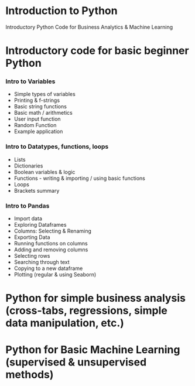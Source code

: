 # Introduction to Python
Introductory Python Code for Business Analytics &amp; Machine Learning

# Introductory code for basic beginner Python

### Intro to Variables

- Simple types of variables
- Printing & f-strings
- Basic string functions
- Basic math / arithmetics 
- User input function
- Random Function
- Example application

### Intro to Datatypes, functions, loops
- Lists
- Dictionaries 
- Boolean variables & logic
- Functions - writing & importing / using basic functions
- Loops
- Brackets summary

### Intro to Pandas 
- Import data
- Exploring Dataframes
- Columns: Selecting & Renaming
- Exporting Data
- Running functions on columns
- Adding and removing columns
- Selecting rows
- Searching through text
- Copying to a new dataframe
- Plotting (regular & using Seaborn)

# Python for simple business analysis (cross-tabs, regressions, simple data manipulation, etc.)



# Python for Basic Machine Learning (supervised & unsupervised methods)
